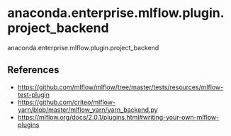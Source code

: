 # anaconda.enterprise.mlflow.plugin.project_backend
anaconda.enterprise.mlflow.plugin.project_backend


## References

* https://github.com/mlflow/mlflow/tree/master/tests/resources/mlflow-test-plugin
* https://github.com/criteo/mlflow-yarn/blob/master/mlflow_yarn/yarn_backend.py
* https://mlflow.org/docs/2.0.1/plugins.html#writing-your-own-mlflow-plugins

